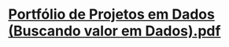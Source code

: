 
# [Portfólio de Projetos em Dados (Buscando valor em Dados).pdf](https://github.com/user-attachments/files/21127022/Portfolio.de.Projetos.em.Dados.Buscando.valor.em.Dados.pdf)
